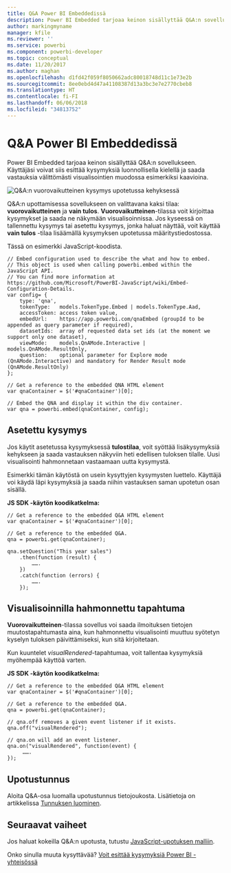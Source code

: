 ```yaml
---
title: Q&A Power BI Embeddedissä
description: Power BI Embedded tarjoaa keinon sisällyttää Q&A:n sovellukseen. Käyttäjäsi voivat siis esittää kysymyksiä luonnollisella kielellä.
author: markingmyname
manager: kfile
ms.reviewer: ''
ms.service: powerbi
ms.component: powerbi-developer
ms.topic: conceptual
ms.date: 11/20/2017
ms.author: maghan
ms.openlocfilehash: d1fd42f059f8050662adc80018748d11c1e73e2b
ms.sourcegitcommit: 8ee0ebd4d47a41108387d13a3bc3e7e2770cbeb8
ms.translationtype: HT
ms.contentlocale: fi-FI
ms.lasthandoff: 06/06/2018
ms.locfileid: "34813752"
---
```

# <a name="qa-in-power-bi-embedded"></a>Q&A Power BI Embeddedissä
Power BI Embedded tarjoaa keinon sisällyttää Q&A:n sovellukseen. Käyttäjäsi voivat siis esittää kysymyksiä luonnollisella kielellä ja saada vastauksia välittömästi visualisointien muodossa esimerkiksi kaavioina.

![Q&A:n vuorovaikutteinen kysymys upotetussa kehyksessä](media/qanda/embedded-qanda.gif)

Q&A:n upottamisessa sovellukseen on valittavana kaksi tilaa: **vuorovaikutteinen** ja **vain tulos**. **Vuorovaikutteinen**-tilassa voit kirjoittaa kysymykset ja saada ne näkymään visualisoinnissa. Jos kyseessä on tallennettu kysymys tai asetettu kysymys, jonka haluat näyttää, voit käyttää **vain tulos** -tilaa lisäämällä kysymyksen upotetussa määritystiedostossa.

Tässä on esimerkki JavaScript-koodista.

```
// Embed configuration used to describe the what and how to embed.
// This object is used when calling powerbi.embed within the JavaScript API.
// You can find more information at https://github.com/Microsoft/PowerBI-JavaScript/wiki/Embed-Configuration-Details.
var config= {
    type: 'qna',
    tokenType:   models.TokenType.Embed | models.TokenType.Aad,
    accessToken: access token value,
    embedUrl:    https://app.powerbi.com/qnaEmbed (groupId to be appended as query parameter if required),
    datasetIds:  array of requested data set ids (at the moment we support only one dataset),
    viewMode:    models.QnAMode.Interactive | models.QnAMode.ResultOnly,
    question:    optional parameter for Explore mode (QnAMode.Interactive) and mandatory for Render Result mode (QnAMode.ResultOnly)
};

// Get a reference to the embedded QNA HTML element
var qnaContainer = $('#qnaContainer')[0];

// Embed the QNA and display it within the div container.
var qna = powerbi.embed(qnaContainer, config);
```

## <a name="set-question"></a>Asetettu kysymys
Jos käytit asetetussa kysymyksessä **tulostilaa**, voit syöttää lisäkysymyksiä kehykseen ja saada vastauksen näkyviin heti edellisen tuloksen tilalle. Uusi visualisointi hahmonnetaan vastaamaan uutta kysymystä.

Esimerkki tämän käytöstä on usein kysyttyjen kysymysten luettelo. Käyttäjä voi käydä läpi kysymyksiä ja saada niihin vastauksen saman upotetun osan sisällä.

**JS SDK -käytön koodikatkelma:**  

```        
// Get a reference to the embedded Q&A HTML element
var qnaContainer = $('#qnaContainer')[0];

// Get a reference to the embedded Q&A.
qna = powerbi.get(qnaContainer);

qna.setQuestion("This year sales")
    .then(function (result) {
        …….
    })
    .catch(function (errors) {
        …….
    });
```

## <a name="visual-rendered-event"></a>Visualisoinnilla hahmonnettu tapahtuma
**Vuorovaikutteinen**-tilassa sovellus voi saada ilmoituksen tietojen muutostapahtumasta aina, kun hahmonnettu visualisointi muuttuu syötetyn kyselyn tuloksen päivittämiseksi, kun sitä kirjoitetaan.

Kun kuuntelet *visualRendered*-tapahtumaa, voit tallentaa kysymyksiä myöhempää käyttöä varten. 

**JS SDK -käytön koodikatkelma:**  

```
// Get a reference to the embedded Q&A HTML element
var qnaContainer = $('#qnaContainer')[0];

// Get a reference to the embedded Q&A.
qna = powerbi.get(qnaContainer);

// qna.off removes a given event listener if it exists.
qna.off("visualRendered");

// qna.on will add an event listener.
qna.on("visualRendered", function(event) {
     …….
});
```

## <a name="embed-token"></a>Upotustunnus
Aloita Q&A-osa luomalla upotustunnus tietojoukosta. Lisätietoja on artikkelissa [Tunnuksen luominen](https://docs.microsoft.com/rest/api/power-bi/embedtoken).

## <a name="next-steps"></a>Seuraavat vaiheet
Jos haluat kokeilla Q&A:n upotusta, tutustu [JavaScript-upotuksen malliin](https://microsoft.github.io/PowerBI-JavaScript/demo/).

Onko sinulla muuta kysyttävää? [Voit esittää kysymyksiä Power BI -yhteisössä](http://community.powerbi.com/)

